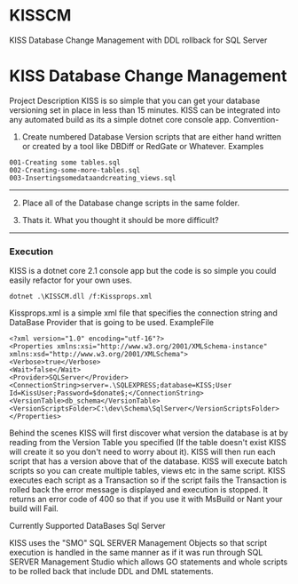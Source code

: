 # KISSCM
KISS Database Change Management with DDL rollback for SQL Server
# KISS Database Change Management

Project Description
KISS is so simple that you can get your database versioning set in place in less than 15 minutes.
KISS can be integrated into any automated build as its a simple dotnet core console app.
Convention-

1. Create numbered Database Version scripts that are either hand written or created by a tool like DBDiff or RedGate or Whatever.
Examples
```
001-Creating some tables.sql
002-Creating-some-more-tables.sql
003-Insertingsomedataandcreating_views.sql
```
___


2. Place all of the Database change scripts in the same folder.

3. Thats it. What you thought it should be more difficult?
---
### Execution
KISS is a dotnet core 2.1 console app but the code is so simple you could easily refactor for your own uses.
```
dotnet .\KISSCM.dll /f:Kissprops.xml
```

Kissprops.xml is a simple xml file that specifies the connection string and DataBase Provider that is going to be used.
ExampleFile
```
<?xml version="1.0" encoding="utf-16"?>
<Properties xmlns:xsi="http://www.w3.org/2001/XMLSchema-instance" xmlns:xsd="http://www.w3.org/2001/XMLSchema">
<Verbose>true</Verbose>
<Wait>false</Wait>
<Provider>SQLServer</Provider>
<ConnectionString>server=.\SQLEXPRESS;database=KISS;User Id=KissUser;Password=$donate$;</ConnectionString>
<VersionTable>db_schema</VersionTable>
<VersionScriptsFolder>C:\dev\Schema\SqlServer</VersionScriptsFolder>
</Properties>
```
Behind the scenes
KISS will first discover what version the database is at by reading from the Version Table you specified (If the table doesn't exist KISS will create it so you don't need to worry about it).
KISS will then run each script that has a version above that of the database.
KISS will execute batch scripts so you can create multiple tables, views etc in the same script.
KISS executes each script as a Transaction so if the script fails the Transaction is rolled back the error message is displayed and execution is stopped. It returns an error code of 400 so that if you use it with MsBuild or Nant your build will Fail.

Currently Supported DataBases
Sql Server

KISS uses the "SMO" SQL SERVER Management Objects so that script execution is handled in the same manner as if it was run through SQL SERVER Management Studio which allows GO statements and whole scripts to be rolled back that include DDL and DML statements.
